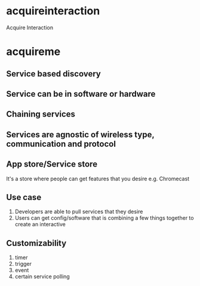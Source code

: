 # acquireinteraction
Acquire Interaction

# acquireme

## Service based discovery

## Service can be in software or hardware

## Chaining services

## Services are agnostic of wireless type, communication and protocol

## App store/Service store
It's a store where people can get features that you desire e.g. Chromecast

## Use case
1. Developers are able to pull services that they desire
2. Users can get config/software that is combining a few things together to create an interactive

## Customizability
1. timer
2. trigger
3. event
4. certain service polling 

